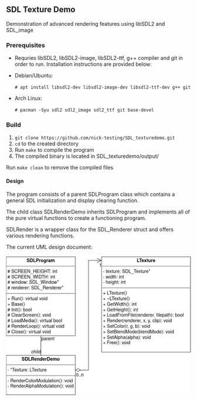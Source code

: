 ## SDL Texture Demo
Demonstration of advanced rendering features using libSDL2 and SDL_image

### Prerequisites
- Requries libSDL2, libSDL2-image, libSDL2-ttf, g++ compiler and git in order to run. Installation instructions are provided below:
- Debian/Ubuntu:

    `# apt install libsdl2-dev libsdl2-image-dev libsdl2-ttf-dev g++ git`

- Arch Linux:
  
    `# pacman -Syu sdl2 sdl2_image sdl2_ttf git base-devel`

### Build
<ol>
  <li><code>git clone https://github.com/nick-testing/SDL_texturedemo.git</code></li>
  <li><code>cd</code> to the created directory</li>
  <li>Run <code>make</code> to compile the program</li>
  <li>The compiled binary is located in SDL_texturedemo/output/</li>
</ol>

Run <code>make clean</code> to remove the compiled files


#### Design
The program consists of a parent SDLProgram class which contains a general SDL initialization and display clearing function.

The child class SDLRenderDemo inherits SDLProgram and implements all of the pure virtual functions to create a functioning program.

SDLRender is a wrapper class for the SDL_Renderer struct and offers various rendering functions.

The current UML design document:

![The design sheet](/misc/design.png)
